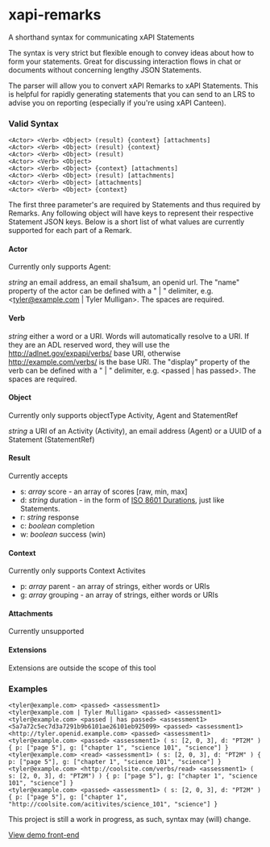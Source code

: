 # xapi-remarks
A shorthand syntax for communicating xAPI Statements

The syntax is very strict but flexible enough to convey ideas about how to form your statements. Great for discussing interaction flows in chat or documents without concerning lengthy JSON Statements.

The parser will allow you to convert xAPI Remarks to xAPI Statements. This is helpful for rapidly generating statements that you can send to an LRS to advise you on reporting (especially if you're using xAPI Canteen).

### Valid Syntax
```
<Actor> <Verb> <Object> (result) {context} [attachments]
<Actor> <Verb> <Object> (result) {context}
<Actor> <Verb> <Object> (result)
<Actor> <Verb> <Object>
<Actor> <Verb> <Object> {context} [attachments]
<Actor> <Verb> <Object> (result) [attachments]
<Actor> <Verb> <Object> [attachments]
<Actor> <Verb> <Object> {context}
```

The first three parameter's are required by Statements and thus required by Remarks. Any following object will have keys to represent their respective Statement JSON keys. Below is a short list of what values are currently supported for each part of a Remark.

#### Actor

Currently only supports Agent:

*string* an email address, an email sha1sum, an openid url. The "name" property of the actor can be defined with a " | " delimiter, e.g. <tyler@example.com | Tyler Mulligan>. The spaces are required.

#### Verb

*string* either a word or a URI. Words will automatically resolve to a URI. If they are an ADL reserved word, they will use the http://adlnet.gov/expapi/verbs/ base URI, otherwise http://example.com/verbs/ is the base URI. The "display" property of the verb can be defined with a " | " delimiter, e.g. <passed | has passed>. The spaces are required.

#### Object

Currently only supports objectType Activity, Agent and StatementRef

*string* a URI of an Activity (Activity), an email address (Agent) or a UUID of a Statement (StatementRef)

#### Result

Currently accepts

* s: *array* score - an array of scores [raw, min, max]
* d: *string* duration - in the form of [ISO 8601 Durations](http://www.wikiwand.com/en/ISO_8601#/Durations), just like Statements.
* r: *string* response
* c: *boolean* completion
* w: *boolean* success (win)

#### Context

Currently only supports Context Activites

* p: *array* parent - an array of strings, either words or URIs
* g: *array* grouping - an array of strings, either words or URIs

#### Attachments

Currently unsupported


#### Extensions

Extensions are outside the scope of this tool


### Examples

```
<tyler@example.com> <passed> <assessment1>
<tyler@example.com | Tyler Mulligan> <passed> <assessment1>
<tyler@example.com> <passed | has passed> <assessment1>
<5a7a72c5ec7d3a7291b9b6101ae26101eb925099> <passed> <assessment1>
<http://tyler.openid.example.com> <passed> <assessment1>
<tyler@example.com> <passed> <assessment1> ( s: [2, 0, 3], d: "PT2M" ) { p: ["page 5"], g: ["chapter 1", "science 101", "science"] }
<tyler@example.com> <read> <assessment1> ( s: [2, 0, 3], d: "PT2M" ) { p: ["page 5"], g: ["chapter 1", "science 101", "science"] }
<tyler@example.com> <http://coolsite.com/verbs/read> <assessment1> ( s: [2, 0, 3], d: "PT2M") ) { p: ["page 5"], g: ["chapter 1", "science 101", "science"] }
<tyler@example.com> <passed> <assessment1> ( s: [2, 0, 3], d: "PT2M" ) { p: ["page 5"], g: ["chapter 1", "http://coolsite.com/acitivites/science_101", "science"] }
```

This project is still a work in progress, as such, syntax may (will) change.

[View demo front-end](http://adlnet.github.io/xapi-remarks)
